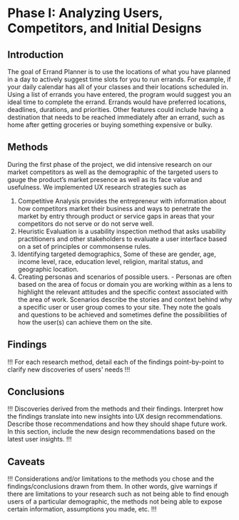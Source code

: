 # Phase I: Analyzing Users, Competitors, and Initial Designs

## Introduction

The goal of Errand Planner is to use the locations of what you have planned in a day to actively suggest time slots for you to run errands. For example, if your daily calendar has all of your classes and their locations scheduled in. Using a list of errands you have entered, the program would suggest you an ideal time  to complete the errand. Errands would have preferred locations, deadlines, durations, and priorities. Other features could include having a destination that needs to be reached immediately after an errand, such as home after getting groceries or buying something expensive or bulky.

## Methods

During the first phase of the project, we did intensive research on our market competitors as well as the demographic of the targeted users to gauge the product’s market presence as well as its face value and usefulness. We implemented UX research strategies such as
1) Competitive Analysis provides the entrepreneur with information about how competitors market their business and ways to penetrate the market by entry through product or service gaps in areas that your competitors do not serve or do not serve well.
2) Heuristic Evaluation is a usability inspection method that asks usability practitioners and other stakeholders to evaluate a user interface based on a set of principles or commonsense rules.
3) Identifying targeted demographics, Some of these are gender, age, income level, race, education level, religion, marital status, and geographic location.
4) Creating personas and scenarios of possible users.  -  Personas are often based on the area of focus or domain you are working within as a lens to highlight the relevant attitudes and the specific context associated with the area of work. Scenarios describe the stories and context behind why a specific user or user group comes to your site.  They note the goals and questions to be achieved and sometimes define the possibilities of how the user(s) can achieve them on the site.


## Findings

!!! For each research method, detail each of the findings point-by-point to clarify new discoveries of users' needs !!!

## Conclusions

!!! Discoveries derived from the methods and their findings. Interpret how the findings translate into new insights into UX design recommendations. Describe those recommendations and how they should shape future work. In this section, include the new design recommendations based on the latest user insights. !!!

## Caveats

!!! Considerations and/or limitations to the methods you chose and the findings/conclusions drawn from them. In other words, give warnings if there are limitations to your research such as not being able to find enough users of a particular demographic, the methods not being able to expose certain information, assumptions you made, etc. !!!
